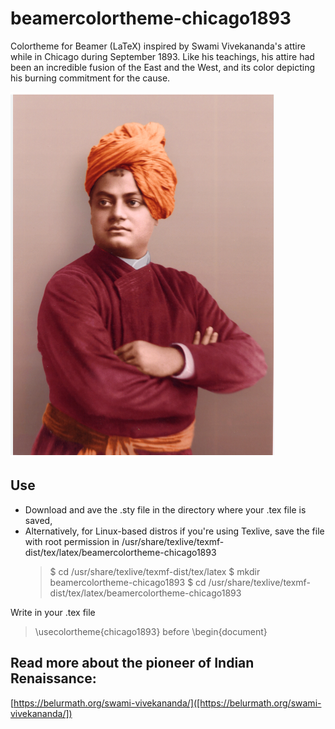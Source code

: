 # beamercolortheme-chicago1893
Colortheme for Beamer (LaTeX) inspired by Swami Vivekananda's attire while in Chicago during September 1893. Like his teachings, his attire had been an incredible fusion of the East and the West, and its color depicting his burning commitment for the cause.

![Swami Vivekananda](sv3.png)

## Use
- Download and ave the .sty file in the directory where your .tex file is saved,
- Alternatively, for Linux-based distros if you're using Texlive, save the file with root permission in /usr/share/texlive/texmf-dist/tex/latex/beamercolortheme-chicago1893
  > $ cd /usr/share/texlive/texmf-dist/tex/latex
  > $ mkdir beamercolortheme-chicago1893
  > $ cd /usr/share/texlive/texmf-dist/tex/latex/beamercolortheme-chicago1893
  
Write in your .tex file
> \usecolortheme{chicago1893}
before
> \begin{document}

## Read more about the pioneer of Indian Renaissance:
[https://belurmath.org/swami-vivekananda/]([https://belurmath.org/swami-vivekananda/])
